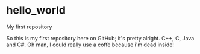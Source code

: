 # hello_world
My first repository

So this is my first repository here on GitHub; it's pretty alright.
C++, C, Java and C#.
Oh man, I could really use a coffe because i'm dead inside!
